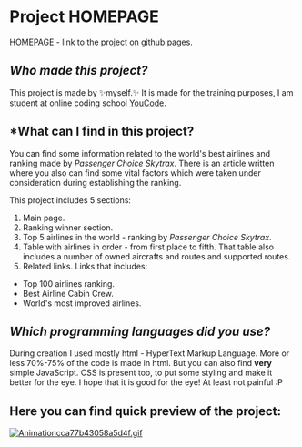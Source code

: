 # Project **HOMEPAGE**

[HOMEPAGE](https://myers32.github.io/homepage/) - link to the project on github pages.

## *Who made this project?*

This project is made by ✨myself.✨ 
It is made for the training purposes, I am student at online coding school [YouCode](https://www.youcode.pl).

## *What can I find in this project?

You can find some information related to the world's best airlines and ranking made by *Passenger Choice Skytrax*. 
There is an article written where you also can find some vital factors which were taken under consideration during establishing the ranking.

This project includes 5 sections: 
1. Main page.
2. Ranking winner section.
3. Top 5 airlines in the world - ranking by *Passenger Choice Skytrax*.
4. Table with airlines in order - from first place to fifth. That table also includes a number of owned aircrafts and routes and supported routes.
5. Related links. Links that includes:
- Top 100 airlines ranking.
- Best Airline Cabin Crew.
- World's most improved airlines. 

## *Which programming languages did you use?*

During creation I used mostly html - HyperText Markup Language. More or less 70%-75% of the code is made in html. But you can also find **very** simple JavaScript.
CSS is present too, to put some styling and make it better for the eye. I hope that it is good for the eye! At least not painful :P

## Here you can find quick preview of the project: 

[![Animationcca77b43058a5d4f.gif](https://s3.gifyu.com/images/Animationcca77b43058a5d4f.gif)](https://gifyu.com/image/SvFgx)
